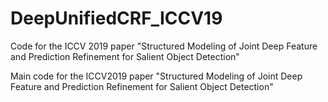 # DeepUnifiedCRF_ICCV19
Code for the ICCV 2019 paper "Structured Modeling of Joint Deep Feature and Prediction Refinement for Salient Object Detection"

Main code for the ICCV2019 paper "Structured Modeling of Joint Deep Feature and Prediction Refinement for Salient Object Detection"
